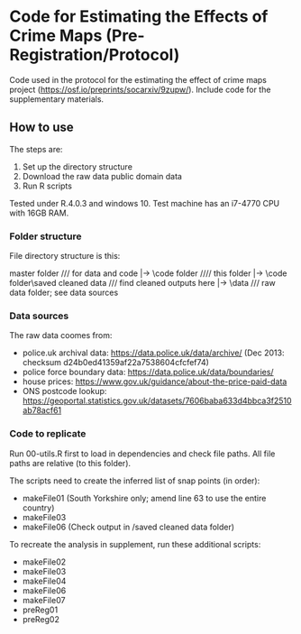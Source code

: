# Code for Estimating the Effects of Crime Maps (Pre-Registration/Protocol)
Code used in the protocol for the estimating the effect of crime maps project (https://osf.io/preprints/socarxiv/9zupw/). Include code for the supplementary materials.

## How to use

The steps are:
1. Set up the directory structure
2. Download the raw data public domain data
3. Run R scripts

Tested under R.4.0.3 and windows 10. Test machine has an i7-4770 CPU with 16GB RAM.

### Folder structure
File directory structure is this:

master folder /// for data and code
|-> \code folder //// this folder
    |-> \code folder\saved cleaned data /// find cleaned outputs here
|-> \data /// raw data folder; see data sources

### Data sources

The raw data coomes from:
- police.uk archival data: https://data.police.uk/data/archive/ (Dec 2013: checksum d24b0ed41359af22a7538604cfcfef74)
- police force boundary data: https://data.police.uk/data/boundaries/
- house prices: https://www.gov.uk/guidance/about-the-price-paid-data
- ONS postcode lookup: https://geoportal.statistics.gov.uk/datasets/7606baba633d4bbca3f2510ab78acf61

### Code to replicate

Run 00-utils.R first to load in dependencies and check file paths. All file paths are relative (to this folder).

The scripts need to create the inferred list of snap points (in order):
- makeFile01 (South Yorkshire only; amend line 63 to use the entire country)
- makeFile03
- makeFile06 (Check output in /saved cleaned data folder)

To recreate the analysis in supplement, run these additional scripts:
- makeFile02
- makeFile03
- makeFile04
- makeFile06
- makeFile07
- preReg01
- preReg02
